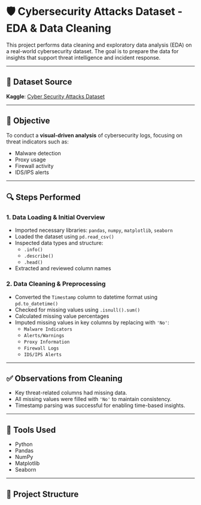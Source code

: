 # 🛡️ Cybersecurity Attacks Dataset - EDA & Data Cleaning

This project performs data cleaning and exploratory data analysis (EDA) on a real-world cybersecurity dataset. The goal is to prepare the data for insights that support threat intelligence and incident response.

---

## 📄 Dataset Source

**Kaggle**: [Cyber Security Attacks Dataset](https://www.kaggle.com/datasets/teamincribo/cyber-security-attacks/data)

---

## 📌 Objective

To conduct a **visual-driven analysis** of cybersecurity logs, focusing on threat indicators such as:

- Malware detection
- Proxy usage
- Firewall activity
- IDS/IPS alerts

---

## 🔍 Steps Performed

### 1. Data Loading & Initial Overview

- Imported necessary libraries: `pandas`, `numpy`, `matplotlib`, `seaborn`
- Loaded the dataset using `pd.read_csv()`
- Inspected data types and structure:
  - `.info()`
  - `.describe()`
  - `.head()`
- Extracted and reviewed column names

### 2. Data Cleaning & Preprocessing

- Converted the `Timestamp` column to datetime format using `pd.to_datetime()`
- Checked for missing values using `.isnull().sum()`
- Calculated missing value percentages
- Imputed missing values in key columns by replacing with `'No'`:
  - `Malware Indicators`
  - `Alerts/Warnings`
  - `Proxy Information`
  - `Firewall Logs`
  - `IDS/IPS Alerts`

---

## ✅ Observations from Cleaning

- Key threat-related columns had missing data.
- All missing values were filled with `'No'` to maintain consistency.
- Timestamp parsing was successful for enabling time-based insights.

---

## 🧰 Tools Used

- Python
- Pandas
- NumPy
- Matplotlib
- Seaborn

---

## 📁 Project Structure

